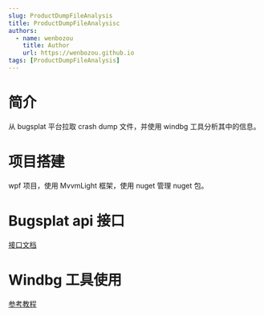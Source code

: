 ```yaml
---
slug: ProductDumpFileAnalysis
title: ProductDumpFileAnalysisc
authors:
  - name: wenbozou
    title: Author
    url: https://wenbozou.github.io
tags: [ProductDumpFileAnalysis]
---
```



# 简介
从 bugsplat 平台拉取 crash dump 文件，并使用 windbg 工具分析其中的信息。

# 项目搭建
wpf 项目，使用 MvvmLight 框架，使用 nuget 管理 nuget 包。

# Bugsplat api 接口
[接口文档](https://docs.bugsplat.com/introduction/development/web-services/paging-filtering-and-grouping)

# Windbg 工具使用
[参考教程](https://blog.lindexi.com/post/%E6%90%AD%E5%BB%BA%E4%B8%80%E4%B8%AA%E8%87%AA%E5%8A%A8%E5%8C%96%E5%88%86%E6%9E%90-DUMP-%E5%B9%B3%E5%8F%B0.html)
